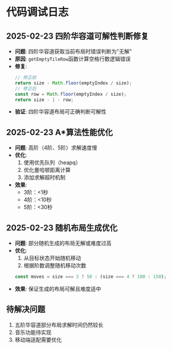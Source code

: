 # 代码调试日志

## 2025-02-23 四阶华容道可解性判断修复
- **问题**: 四阶华容道获取当前布局时错误判断为"无解"
- **原因**: `getEmptyTileRow`函数计算空格行数逻辑错误
- **修复**: 
  ```javascript
  // 修正前
  return size - Math.floor(emptyIndex / size);
  // 修正后
  const row = Math.floor(emptyIndex / size);
  return size - 1 - row;
  ```
- **验证**: 四阶华容道布局可正确判断可解性

## 2025-02-23 A*算法性能优化
- **问题**: 高阶（4阶、5阶）求解速度慢
- **优化**:
  1. 使用优先队列（heapq）
  2. 优化曼哈顿距离计算
  3. 添加求解超时机制
- **效果**: 
  - 3阶：<1秒
  - 4阶：<10秒
  - 5阶：<30秒

## 2025-02-23 随机布局生成优化
- **问题**: 部分随机生成的布局无解或难度过高
- **优化**: 
  1. 从目标状态开始随机移动
  2. 根据阶数调整随机移动次数
  ```javascript
  const moves = size === 3 ? 50 : (size === 4 ? 100 : 150);
  ```
- **效果**: 保证生成的布局可解且难度适中

## 待解决问题
1. 五阶华容道部分布局求解时间仍然较长
2. 音乐功能待实现
3. 移动端适配需要优化 